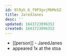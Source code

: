 ```yaml
---
id: 0l9yh_6_f9P3gvjMbMe5Z
title: JaredJanes
desc: ''
updated: 1643723096352
created: 1643723096352
---
```



- [[person]] - JaredJanes
- appeared 1x at the stoa
